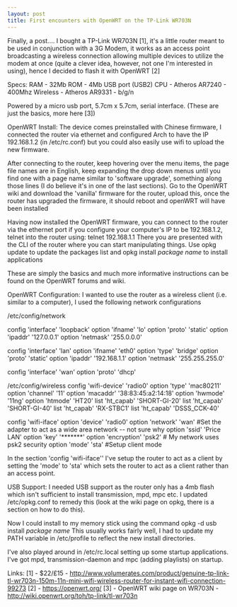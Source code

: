 ```yaml
---
layout: post
title: First encounters with OpenWRT on the TP-Link WR703N
---
```

Finally, a post....
I bought a TP-Link WR703N [1], it's a little router meant to be used in conjunction with a 3G Modem, it works as an access point broadcasting a wireless connection allowing multiple devices to utilize the modem at once (quite a clever idea, however, not one I'm interested in using), hence I decided to flash it with OpenWRT [2]

Specs:
RAM - 32Mb
ROM - 4Mb
USB port (USB2)
CPU - Atheros AR7240 - 400Mhz
Wireless - Atheros AR9331 - b/g/n

Powered by a micro usb port, 5.7cm x 5.7cm, serial interface.
(These are just the basics, more here [3])

OpenWRT Install:
The device comes preinstalled with Chinese firmware, I connected the router via ethernet and configured Arch to have the IP 192.168.1.2 (in /etc/rc.conf) but you could also easily use wifi to upload the new firmware.

After connecting to the router, keep hovering over the menu items, the page file names are in English, keep expanding the drop down menus until you find one with a page name similar to 'software upgrade', something along those lines (I do believe it's in one of the last sections). Go to the OpenWRT wiki and download the 'vanilla' firmware for the router, upload this, once the router has upgraded the firmware, it should reboot and openWRT will have been installed

Having now installed the OpenWRT firmware, you can connect to the router via the ethernet port if you configure your computer's IP to be 192.168.1.2, telnet into the router using:
telnet 192.168.1.1
There you are presented with the CLI of the router where you can start manipulating things. Use opkg update to update the packages list and opkg install *package name* to install applications

These are simply the basics and much more informative instructions can be found on the OpenWRT forums and wiki.

OpenWRT Configuration:
I wanted to use the router as a wireless client (i.e. similar to a computer), I used the following network configurations

/etc/config/network

config 'interface' 'loopback'
 option 'ifname' 'lo'
 option 'proto' 'static'
 option 'ipaddr' '127.0.0.1'
 option 'netmask' '255.0.0.0'


config 'interface' 'lan'
 option 'ifname' 'eth0'
 option 'type' 'bridge'
 option 'proto' 'static'
 option 'ipaddr' '192.168.1.1'
 option 'netmask' '255.255.255.0'


config 'interface' 'wan'
 option 'proto' 'dhcp'

/etc/config/wireless
config 'wifi-device' 'radio0'
 option 'type' 'mac80211'
 option 'channel' '11'
 option 'macaddr' '38:83:45:a2:14:18'
 option 'hwmode' '11ng'
 option 'htmode' 'HT20'
 list 'ht_capab' 'SHORT-GI-20'
 list 'ht_capab' 'SHORT-GI-40'
 list 'ht_capab' 'RX-STBC1'
 list 'ht_capab' 'DSSS_CCK-40'

config 'wifi-iface'
 option 'device' 'radio0'
 option 'network' 'wan' #Set the adapter to act as a wide area network -- not sure why
 option 'ssid' 'Price LAN'
 option 'key' '*******'
 option 'encryption' 'psk2' # My network uses psk2 security
 option 'mode' 'sta' #Setup client mode

In the section 'config 'wifi-iface'' I've setup the router to act as a client by setting the 'mode' to 'sta' which sets the router to act as a client rather than an access point.

USB Support:
I needed USB support as the router only has a 4mb flash which isn't sufficient to install transmission, mpd, mpc etc. I updated
/etc/opkg.conf to remedy this (look at the wiki page on opkg, there is a section on how to do this).

Now I could install to my memory stick using the command
opkg -d usb install *package name*
This usually works fairly well, I had to update my PATH variable in /etc/profile to reflect the new install directories.

I've also played around in /etc/rc.local setting up some startup applications.
I've got mpd, transmission-daemon and mpc (adding playlists) on startup. 

Links:
[1] - $22/£15 - http://www.volumerates.com/product/genuine-tp-link-tl-wr703n-150m-11n-mini-wifi-wireless-router-for-instant-wifi-connection-99273
[2] - https://openwrt.org/
[3] - OpenWRT wiki page on WR703N - http://wiki.openwrt.org/toh/tp-link/tl-wr703n

